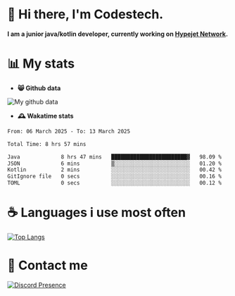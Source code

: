 # 👋 Hi there, I'm Codestech.
**I am a junior java/kotlin developer, currently working on [Hypejet Network](https://github.com/Hypejet).**

# 📊 My stats
- **😸 Github data**

![My github data](https://github-readme-stats.vercel.app/api?username=Codestech1&count_private=true&include_all_commits=true&theme=codeSTACKr)

- **🕰️ Wakatime stats**
<!--START_SECTION:waka-->

```txt
From: 06 March 2025 - To: 13 March 2025

Total Time: 8 hrs 57 mins

Java             8 hrs 47 mins   ████████████████████████▓   98.09 %
JSON             6 mins          ▒░░░░░░░░░░░░░░░░░░░░░░░░   01.20 %
Kotlin           2 mins          ░░░░░░░░░░░░░░░░░░░░░░░░░   00.42 %
GitIgnore file   0 secs          ░░░░░░░░░░░░░░░░░░░░░░░░░   00.16 %
TOML             0 secs          ░░░░░░░░░░░░░░░░░░░░░░░░░   00.12 %
```

<!--END_SECTION:waka-->

# ☕ Languages i use most often
[![Top Langs](https://github-readme-stats.vercel.app/api/top-langs/?username=Codestech1&layout=compact&langs_count=8&exclude_repo=window5000.github.io&theme=codeSTACKr)](https://github.com/anuraghazra/github-readme-stats)

# 💬 Contact me
[![Discord Presence](https://lanyard.cnrad.dev/api/650718742157852740)](https://discord.com/users/650718742157852740)
</br>
